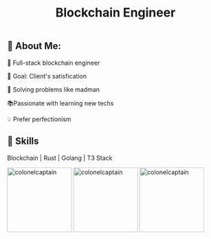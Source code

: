 <h1 align="center">Blockchain Engineer</h1>

<img src="" />

<p align="center">
  <div>
    <h2>🌟 About Me:</h2>
    <p> 💪 Full-stack blockchain engineer</p>
    <p> 🎯 Goal: Client's satisfication </p>
    <p> 🔑 Solving problems like madman</p>
    <p> 📚Passionate with learning new techs</p>
    <p> 💡 Prefer perfectionism</p>
  </div> 
  <div>
  <h2>🌟 Skills</h2>
  <p>Blockchain | Rust | Golang | T3 Stack</p></div>
<p>
  <img height="150em"  src="https://github-readme-stats.vercel.app/api/top-langs?username=colonelcaptain&theme=one_dark_pro&show_icons=true&locale=en&layout=compact" alt="colonelcaptain" />
  <img height="150em"  src="https://github-readme-stats.vercel.app/api?username=colonelcaptain&theme=one_dark_pro&show_icons=true&locale=en" alt="colonelcaptain" />
  <img height="150em"  src="https://github-readme-streak-stats.herokuapp.com/?user=colonelcaptain&theme=one_dark_pro&" alt="colonelcaptain" />
</p>
